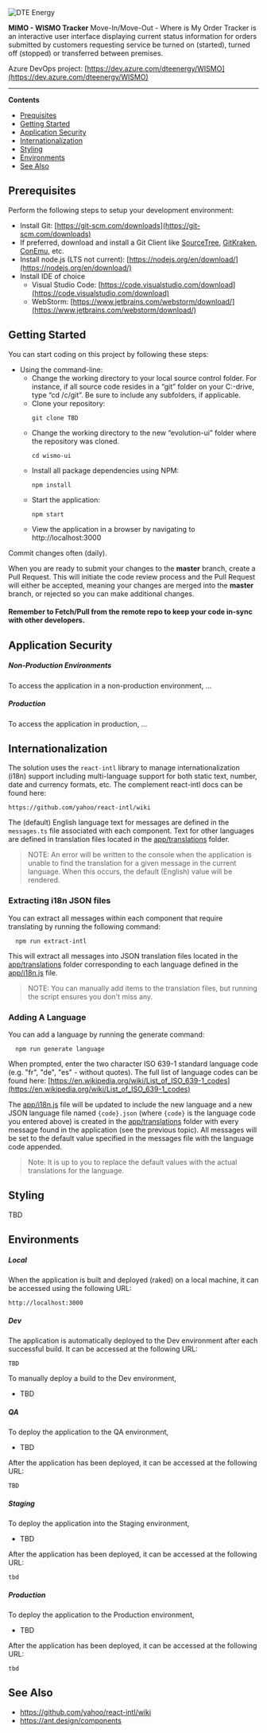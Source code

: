 <img  src="https://scontent-ort2-1.xx.fbcdn.net/v/t1.0-9/70706303_10157461057676465_6761746745589235712_n.png?_nc_cat=111&_nc_sid=85a577&_nc_ohc=SWpzNbKEP7QAX98o3Z1&_nc_ht=scontent-ort2-1.xx&oh=bdfffa1017a3073c12e63bd63cd58f03&oe=5EA9612C"  alt="DTE Energy"  align="center"  />

**MIMO - WISMO Tracker**
Move-In/Move-Out - Where is My Order Tracker is an interactive user interface displaying current status information for orders submitted by customers requesting service be turned on (started), turned off (stopped) or transferred between premises.

Azure DevOps project: [https://dev.azure.com/dteenergy/WISMO](https://dev.azure.com/dteenergy/WISMO)

---
**Contents**
+ [Prequisites](#prerequisites)
+ [Getting Started](#getting-started)
+ [Application Security](#application-security)
+ [Internationalization](#internationalization)
+ [Styling](#styling)
+ [Environments](#environments)
+ [See Also](#see-also)

## Prerequisites
Perform the following steps to setup your development environment:

- Install Git: [https://git-scm.com/downloads](https://git-scm.com/downloads)  
- If preferred, download and install a Git Client like [SourceTree](https://www.sourcetreeapp.com/), [GitKraken](https://www.gitkraken.com/), [ConEmu](https://conemu.github.io/), etc.
- Install node.js (LTS not current): [https://nodejs.org/en/download/](https://nodejs.org/en/download/) 
- Install IDE of choice
  - Visual Studio Code: [https://code.visualstudio.com/download](https://code.visualstudio.com/download)
  - WebStorm: [https://www.jetbrains.com/webstorm/download/](https://www.jetbrains.com/webstorm/download/)


## Getting Started
You can start coding on this project by following these steps:
+ Using the command-line:
  + Change the working directory to your local source control folder.  For instance, if all source code resides in a “git” folder on your C:-drive, type “cd /c/git”.  Be sure to include any subfolders, if applicable.
  + Clone your repository:
    ```shell
    git clone TBD
    ```
  + Change the working directory to the new “evolution-ui” folder where the repository was cloned.
    ```shell
    cd wismo-ui
    ```
  + Install all package dependencies using NPM:
    ```shell
    npm install
    ```
  + Start the application:
    ```shell
    npm start
    ```
  + View the application in a browser by navigating to http://localhost:3000

Commit changes often (daily).

When you are ready to submit your changes to the **master** branch, create a Pull Request.  This will initiate the code review process and the Pull Request will either be accepted, meaning your changes are merged into the **master** branch, or rejected so you can make additional changes.

#### Remember to Fetch/Pull from the remote repo to keep your code in-sync with other developers.

## Application Security

##### Non-Production Environments
To access the application in a non-production environment, ...

##### Production
To access the application in production, ...

## Internationalization
The solution uses the `react-intl` library to manage internationalization (i18n) support including multi-language support for both static text, number, date and currency formats, etc.  The complement react-intl docs can be found here:

    https://github.com/yahoo/react-intl/wiki

The (default) English language text for messages are defined in the `messages.ts` file associated with each component.  Text for other languages are defined in translation files located in the [app/translations](https://github.com/VetsFirstChoice/evolution-ui/tree/master/app/translations) folder.

> NOTE: An error will be written to the console when the application is
> unable to find the translation for a given message in the current
> language.  When this occurs, the default (English) value will be
> rendered.

### Extracting i18n JSON files
You can extract all messages within each component that require translating by running the following command:
```
  npm run extract-intl
```

This will extract all messages into JSON translation files located in the [app/translations](https://github.com/TBD/wismo-ui/tree/master/app/translations) folder corresponding to each language defined in the [app/i18n.js](https://github.com/TBD/wismo-ui/blob/master/app/i18n.js) file.

> NOTE: You can manually add items to the translation files, but running
> the script ensures you don't miss any.


### Adding A Language
You can add a language by running the generate command:
```
  npm run generate language
```

When prompted, enter the two character ISO 639-1 standard language code (e.g. "fr", "de", "es" - without quotes).  The full list of language codes can be found here: [https://en.wikipedia.org/wiki/List_of_ISO_639-1_codes](https://en.wikipedia.org/wiki/List_of_ISO_639-1_codes)

The [app/i18n.js](https://github.com/DTE/evolution-ui/blob/master/app/i18n.js) file will be updated to include the new language and a new JSON language file named `{code}.json` (where `{code}` is the language code you entered above) is created in the [app/translations](https://github.com/TBD/evolution-ui/tree/master/app/translations) folder with every message found in the application (see the previous topic).  All messages will be set to the default value specified in the messages file with the language code appended.

> Note: It is up to you to replace the default values with the actual
> translations for the language.


## Styling
TBD

## Environments

##### Local
When the application is built and deployed (raked) on a local machine, it can be accessed using the following URL:
```shell
http://localhost:3000
```
##### Dev
The application is automatically deployed to the Dev environment after each successful build. It can be accessed at the following URL:
```shell
TBD
```
To manually deploy a build to the Dev environment,
+ TBD

##### QA
To deploy the application to the QA environment,
+ TBD

After the application has been deployed, it can be accessed at the following URL:
```shell
TBD
```
##### Staging
To deploy the application into the Staging environment,
+ TBD

After the application has been deployed, it can be accessed at the following URL:
```shell
tbd
```
##### Production
To deploy the application to the Production environment,
+ TBD

After the application has been deployed, it can be accessed at the following URL:
```shell
tbd
```

## See Also

 - https://github.com/yahoo/react-intl/wiki
 - https://ant.design/components
